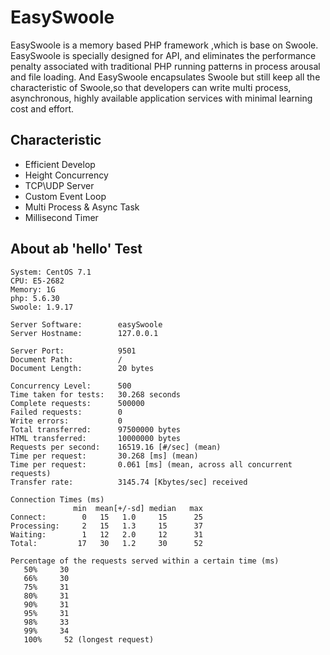 <head>
    <meta charset="utf-8">
    <meta http-equiv="X-UA-Compatible" content="IE=edge">
    <meta name="viewport" content="width=device-width, initial-scale=1">
    <meta name="ROBOTS" content="ALL"/>
    <meta name="MSSmartTagsPreventParsing" content="true" />
    <meta name="keywords" content="easySwoole|swoole框架|easySwoole文档" />
    <meta name="description" content="easySwoole框架文档，旨在提供一个高效、快速、优雅的框架给php开发者。" />
    <meta name="msapplication-TileColor" content="#113228">
    <title>easySwoole|swoole框架|使PHP开发变得快速、高效</title>
    <link rel="stylesheet" href="css/main.css">
</head>

# EasySwoole
EasySwoole is a memory based PHP framework ,which is base on Swoole. EasySwoole is specially designed for API, and eliminates the performance penalty associated with traditional PHP running patterns in process arousal and file loading. And EasySwoole encapsulates Swoole but still keep all the characteristic of Swoole,so that developers can write multi process, asynchronous, highly available application services with minimal learning cost and effort. 

## Characteristic

- Efficient Develop
- Height Concurrency
- TCP\UDP Server
- Custom Event Loop
- Multi Process & Async Task
- Millisecond Timer

## About ab 'hello' Test
```
System: CentOS 7.1 
CPU: E5-2682
Memory: 1G
php: 5.6.30
Swoole: 1.9.17

Server Software:        easySwoole
Server Hostname:        127.0.0.1
    
Server Port:            9501
Document Path:          /
Document Length:        20 bytes
    
Concurrency Level:      500
Time taken for tests:   30.268 seconds
Complete requests:      500000
Failed requests:        0
Write errors:           0
Total transferred:      97500000 bytes
HTML transferred:       10000000 bytes
Requests per second:    16519.16 [#/sec] (mean)
Time per request:       30.268 [ms] (mean)
Time per request:       0.061 [ms] (mean, across all concurrent requests)
Transfer rate:          3145.74 [Kbytes/sec] received
    
Connection Times (ms)
              min  mean[+/-sd] median   max
Connect:        0   15   1.0     15      25
Processing:     2   15   1.3     15      37
Waiting:        1   12   2.0     12      31
Total:         17   30   1.2     30      52
    
Percentage of the requests served within a certain time (ms)
   50%     30
   66%     30
   75%     31
   80%     31
   90%     31
   95%     31
   98%     33
   99%     34
   100%     52 (longest request)
```
<script>
    var _hmt = _hmt || [];
    (function() {
        var hm = document.createElement("script");
        hm.src = "https://hm.baidu.com/hm.js?4c8d895ff3b25bddb6fa4185c8651cc3";
        var s = document.getElementsByTagName("script")[0];
        s.parentNode.insertBefore(hm, s);
    })();
</script>